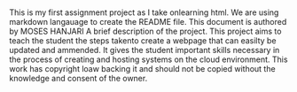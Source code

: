 #
This is my first assignment project as I take onlearning html.
We are using markdown langauage to create the README file.
This document is authored by MOSES HANJARI
A brief description of the project. 
This project aims to teach the student the steps takento create a webpage that can easilty be updated and ammended. It gives the student important skills necessary in the process of creating and hosting systems on the cloud environment.
This work has copyright loaw backing it and should not be copied without the knowledge and consent of the owner.
